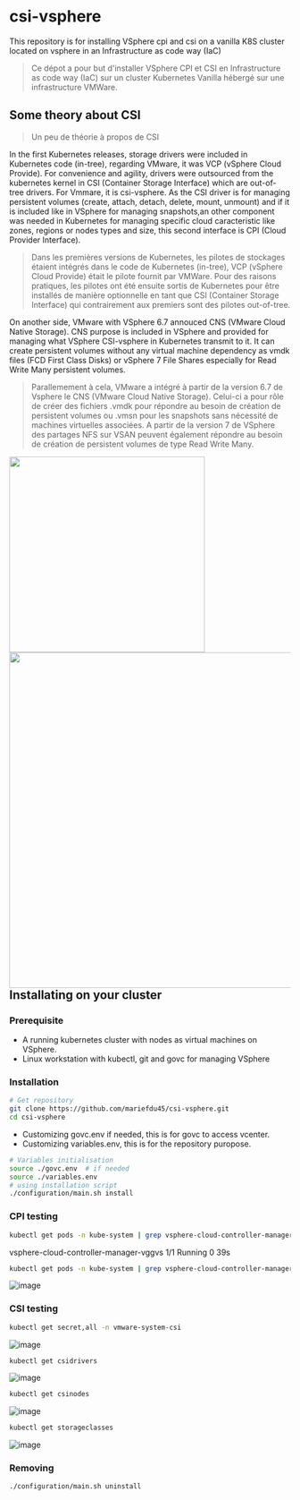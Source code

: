 # csi-vsphere
This repository is for installing VSphere cpi and csi on a vanilla K8S cluster located on vsphere in an Infrastructure as code way (IaC)

> Ce dépot a pour but d'installer VSphere CPI et CSI en Infrastructure as code way (IaC) sur un cluster Kubernetes Vanilla hébergé sur une infrastructure VMWare.


## Some theory about CSI
> Un peu de théorie à propos de CSI

In the first Kubernetes releases, storage drivers were included in Kubernetes code (in-tree), regarding VMware, it was VCP (vSphere Cloud Provide). For convenience and agility, drivers were outsourced from the kubernetes kernel in CSI (Container Storage Interface) which are out-of-tree drivers. For Vmmare, it is csi-vsphere.
As the CSI driver is for managing persistent volumes (create, attach, detach, delete, mount, unmount) and if it is included like in VSphere for managing snapshots,an other component was needed in Kubernetes for managing specific cloud caracteristic like  zones, regions or nodes types and size, this second interface is CPI (Cloud Provider Interface).
> Dans les premières versions de Kubernetes, les pilotes de stockages étaient intégrés dans le code de Kubernetes (in-tree), VCP (vSphere Cloud Provide) était le pilote fournit par VMWare. Pour des raisons pratiques, les pilotes ont été ensuite sortis de Kubernetes pour être installés de manière optionnelle en tant que CSI (Container Storage Interface) qui contrairement aux premiers sont des pilotes out-of-tree.


On another side, VMware with VSphere 6.7 annouced CNS (VMware Cloud Native Storage). CNS purpose is included in VSphere and provided for managing what VSphere CSI-vsphere in Kubernetes transmit to it. It can create persistent volumes without any virtual machine dependency as vmdk files (FCD First Class Disks) or vSphere 7 File Shares especially for Read Write Many persistent volumes.
> Parallemement à cela, VMware a intégré à partir de la version 6.7 de Vsphere le CNS (VMware Cloud Native Storage). Celui-ci a pour rôle de créer des fichiers .vmdk pour répondre au besoin de création de persistent volumes ou .vmsn pour les snapshots sans nécessité de machines virtuelles associées. A partir de la version 7 de VSphere des partages NFS sur VSAN peuvent également répondre au besoin de création de persistent volumes de type Read Write Many.

<img src="https://github.com/mariefdu45/csi-vsphere/assets/96368239/cd1af133-08fd-4b21-affa-a512dd9c1f2a"  width="350"/>
<img align="right" src="https://github.com/mariefdu45/csi-vsphere/assets/96368239/1e5fdd77-e92a-4cb3-bc48-8a09d2588a8a"  width="600"/>


## Installating on your cluster
### Prerequisite
- A running kubernetes cluster with nodes as virtual machines on VSphere.
- Linux workstation with kubectl, git and govc for managing VSphere

### Installation
```bash
# Get repository
git clone https://github.com/mariefdu45/csi-vsphere.git
cd csi-vsphere
```
- Customizing govc.env if needed, this is for govc to access vcenter.
- Customizing variables.env, this is for the repository puropose.
  
```bash
# Variables initialisation
source ./govc.env  # if needed
source ./variables.env
# using installation script
./configuration/main.sh install
```

### CPI testing
```bash
kubectl get pods -n kube-system | grep vsphere-cloud-controller-manager
```
vsphere-cloud-controller-manager-vggvs   1/1     Running   0             39s
```bash
kubectl get pods -n kube-system | grep vsphere-cloud-controller-manager | awk '{print $1}' | xargs kubectl logs -n kube-system | grep "Successfully initialized node"
```
![image](https://github.com/mariefdu45/csi-vsphere/assets/96368239/16bca8af-cda2-48c5-98cd-cf049d3425ae)


### CSI testing
```bash
kubectl get secret,all -n vmware-system-csi
```
![image](https://github.com/mariefdu45/csi-vsphere/assets/96368239/f2351a4c-dda8-4bc2-963a-36001dcc37cf)


```bash
kubectl get csidrivers
```
![image](https://github.com/mariefdu45/csi-vsphere/assets/96368239/bea2e6a9-fcb8-43a8-8dcf-2c620052f457)

```bash
kubectl get csinodes
```
![image](https://github.com/mariefdu45/csi-vsphere/assets/96368239/19cdc5ce-861d-42e5-af58-6ce4dbe50866)

```bash
kubectl get storageclasses
```
![image](https://github.com/mariefdu45/csi-vsphere/assets/96368239/ec074ea5-8ff1-4e4c-9ee3-838b35fba13d)

### Removing

```bash
./configuration/main.sh uninstall

```
